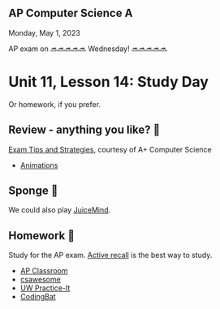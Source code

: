 ## AP Computer Science A

Monday, May 1, 2023

AP exam on 🔜🔜🔜🔜🔜 Wednesday! 🔜🔜🔜🔜🔜

# Unit 11, Lesson 14: Study Day

Or homework, if you prefer.

## Review - anything you like? 🤔

[Exam Tips and Strategies](https://www.apluscompsci.com/blog/ap-cs-a-exam-strategies/), courtesy of A+ Computer Science

- [Animations](https://visualgo.net/en)

## Sponge 🧽

We could also play [JuiceMind](https://play.juicemind.com/).

## Homework 📜

Study for the AP exam. [Active recall](https://www.brainscape.com/academy/active-recall-definition-studying/) is the best way to study.

- [AP Classroom](https://apclassroom.collegeboard.org/)
- [csawesome](https://runestone.academy/ns/books/published/csawesome/index.html)
- [UW Practice-It](https://practiceit.cs.washington.edu/problem/list)
- [CodingBat](https://codingbat.com/java)
